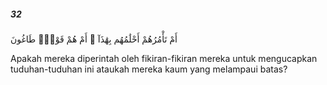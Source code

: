 ##### 32

<span class="ayah">أَمْ تَأْمُرُهُمْ أَحْلَٰمُهُم بِهَٰذَآ ۚ أَمْ هُمْ قَوْمٌۭ طَاغُونَ</span>

<span class="ayah_translation">Apakah mereka diperintah oleh fikiran-fikiran mereka untuk mengucapkan tuduhan-tuduhan ini ataukah mereka kaum yang melampaui batas?</span>
